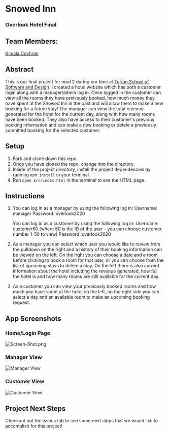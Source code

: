 # Snowed Inn
### Overlook Hotel Final

## Team Members:
[Kimala Cochran](https://github.com/kimalajoy)

## Abstract
This is our final project for mod 2 during our time at [Turing School of Software and Design](https://turing.io/). I created a hotel website which has both a customer login along with a manager/admin log in. Once logged in the customer can view all the rooms they have preivously booked, how much money they have spent at the Snowed Inn in the past and will allow them to make a new booking for a future stay! The manager can view the total revenue generated for the hotel for the current day, along with how many rooms have been booked. They also have access to their customer's previous booking information and can make a new booking or detele a previously submitted booking for the selected customer.

## Setup
1. Fork and clone down this repo.
2. Once you have cloned the repo, change into the directory.
3. Inside of the project directory, install the project dependencies by running ```npm install``` in your terminal.
4. Run ```open src/index.html``` in the terminal to see the HTML page.

## Instructions
1. You can log in as a manager by using the following log in: 
    Username: manager
    Password: overlook2020
    
    You can log in as a customer by using the following log in:
      Username: customer50 (where 50 is the ID of the user - you can choose customer number 1-50 to view)
      Password: overlook2020
      
2. As a manager you can select which user you would like to review from the pulldown on the right and a history of their booking information can be viewed on the left. On the right you can choose a date and a room before clicking to book a room for that user, or you can choose from the list of upcoming stays to delete a stay. On the left there is also current information about the hotel including the revenue generated, how full the hotel is and how many rooms are still available for the current day.

3. As a customer you can view your previously booked rooms and how much you have spent at the hotel on the left, on the right side you can select a day and an available room to make an upcoming booking request.

## App Screenshots
### Home/Login Page
![Screen-Shot.png](https://user-images.githubusercontent.com/54754467/79988514-faa97c80-846b-11ea-868b-c3b4f300a493.png)
### Manager View
![Manager View](https://user-images.githubusercontent.com/54754467/79988642-1d3b9580-846c-11ea-9561-37eb2d0d7d99.png)
### Customer View
![Customer View](https://user-images.githubusercontent.com/54754467/79988574-0c8b1f80-846c-11ea-99ae-4e938da0ada1.png)

## Project Next Steps
Checkout out the issues tab to see some next steps that we would like to accomplish for this project!
